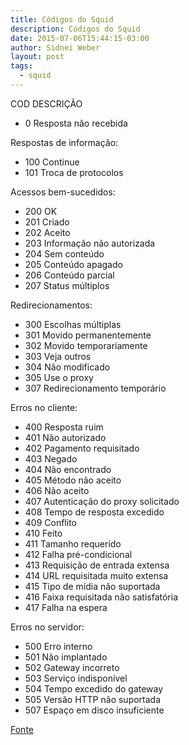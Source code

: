 ```yaml
---
title: Códigos do Squid
description: Códigos do Squid
date: 2015-07-06T15:44:15-03:00
author: Sidnei Weber
layout: post
tags:
  - squid
---
```

COD  DESCRIÇÃO

- 0    Resposta não recebida

Respostas de informação:

- 100  Continue
- 101  Troca de protocolos

Acessos bem-sucedidos:

- 200  OK
-  201  Criado
-  202  Aceito
-  203  Informação não autorizada
-  204  Sem conteúdo
-  205  Conteúdo apagado
-  206  Conteúdo parcial
-  207  Status múltiplos

Redirecionamentos:

-  300  Escolhas múltiplas
-  301  Movido permanentemente
-  302  Movido temporariamente
-  303  Veja outros
-  304  Não modificado
-  305  Use o proxy
-  307  Redirecionamento temporário

Erros no cliente:

-  400  Resposta ruim
-  401  Não autorizado
-  402  Pagamento requisitado
-  403  Negado
-  404  Não encontrado
-  405  Método não aceito
-  406  Não aceito
-  407  Autenticação do proxy solicitado
-  408  Tempo de resposta excedido
-  409  Conflito
-  410  Feito
-  411  Tamanho requerido
-  412  Falha pré-condicional
-  413  Requisição de entrada extensa
-  414  URL requisitada muito extensa
-  415  Tipo de mídia não suportada
-  416  Faixa requisitada não satisfatória
-  417  Falha na espera

Erros no servidor:

-  500  Erro interno
-  501  Não implantado
-  502  Gateway incorreto
-  503  Serviço indisponível
-  504  Tempo excedido do gateway
-  505  Versão HTTP não suportada
-  507  Espaço em disco insuficiente

[Fonte](http://www.vivaolinux.com.br/dica/Codigos-do-Squid)